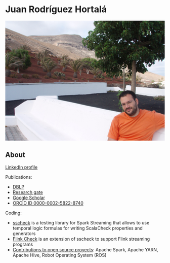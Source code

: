 # Juan Rodríguez Hortalá

![Juan Rodríguez Hortalá on vacation](imgs/me.jpg "Juan Rodríguez Hortalá on vacation")

## About

[LinkedIn profile](https://www.linkedin.com/in/juan-rodriguez-hortala/)

Publications:

- [DBLP](https://dblp.uni-trier.de/pers/hd/r/Rodr=iacute=guez=Hortal=aacute=:Juan.html)
- [Research gate](https://www.researchgate.net/profile/Juan_Rodriguez-Hortala)
- [Google Scholar](https://scholar.google.es/citations?user=6VJZpAQAAAAJ&hl=en&authuser=1&oi=sra)
- [ORCID ID 0000-0002-5822-8740](https://orcid.org/0000-0002-5822-8740)

Coding:

- [sscheck](https://github.com/juanrh/sscheck) is a testing library for Spark Streaming that allows to use temporal logic formulas for writing ScalaCheck properties and generators
- [Flink Check](https://github.com/demiourgoi/flink-check) is an extension of sscheck to support Flink streaming programs
- [Contributions to open source proyects](https://github.com/search?q=juan+hortala&type=Commits): Apache Spark, Apache YARN, Apache Hive, Robot Operating System (ROS)
